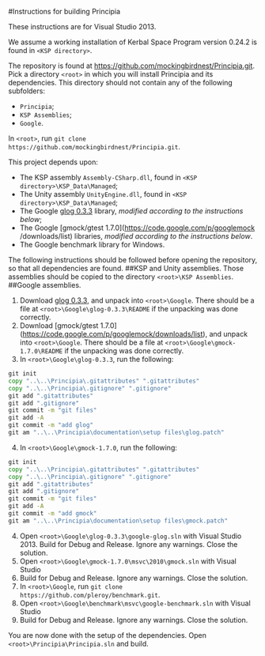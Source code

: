 #Instructions for building Principia

These instructions are for Visual Studio 2013.

We assume a working installation of Kerbal Space Program version 0.24.2 is
found in `<KSP directory>`.

The repository is found at https://github.com/mockingbirdnest/Principia.git.
Pick a directory `<root>` in which you will install Principia and its
dependencies.
This directory should not contain any of the following subfolders:
- `Principia`;
- `KSP Assemblies`;
- `Google`.

In `<root>`, run `git clone https://github.com/mockingbirdnest/Principia.git`.

This project depends upon:
- The KSP assembly `Assembly-CSharp.dll`, found in 
`<KSP directory>\KSP_Data\Managed`;
- The Unity assembly `UnityEngine.dll`, found in
`<KSP directory>\KSP_Data\Managed`;
- The Google [glog 0.3.3](https://code.google.com/p/google-glog/downloads/list)
library, *modified according to the instructions below*;
- The Google [gmock/gtest 1.7.0](https://code.google.com/p/googlemock
/downloads/list) libraries, *modified according to the instructions below*.
- The Google benchmark library for Windows.

The following instructions should be followed before opening the repository, so
that all dependencies are found.
##KSP and Unity assemblies.
Those assemblies should be copied to the directory `<root>\KSP Assemblies`.
##Google assemblies.
1. Download [glog 0.3.3](https://code.google.com/p/google-glog/downloads/list),
  and unpack into `<root>\Google`.
  There should be a file at `<root>\Google\glog-0.3.3\README` if the unpacking was
  done correctly.
2. Download [gmock/gtest 1.7.0]
  (https://code.google.com/p/googlemock/downloads/list), and unpack into
  `<root>\Google`. There should be a file at `<root>\Google\gmock-1.7.0\README`
  if the unpacking was done correctly.
3. In `<root>\Google\glog-0.3.3`, run the following:
```bat
git init
copy "..\..\Principia\.gitattributes" ".gitattributes"
copy "..\..\Principia\.gitignore" ".gitignore"
git add ".gitattributes"
git add ".gitignore"
git commit -m "git files"
git add -A
git commit -m "add glog"
git am "..\..\Principia\documentation\setup files\glog.patch"
```
4. In `<root>\Google\gmock-1.7.0`, run the following:
```bat
git init
copy "..\..\Principia\.gitattributes" ".gitattributes"
copy "..\..\Principia\.gitignore" ".gitignore"
git add ".gitattributes"
git add ".gitignore"
git commit -m "git files"
git add -A
git commit -m "add gmock"
git am "..\..\Principia\documentation\setup files\gmock.patch"
```
4. Open `<root>\Google\glog-0.3.3\google-glog.sln` with Visual Studio 2013.
  Build for Debug and Release. Ignore any warnings. Close the solution.
5. Open `<root>\Google\gmock-1.7.0\msvc\2010\gmock.sln` with Visual Studio
  2013. Build for Debug and Release. Ignore any warnings. Close the solution.
6. In `<root>\Google`, run `git clone https://github.com/pleroy/benchmark.git`.
7. Open `<root>\Google\benchmark\msvc\google-benchmark.sln` with Visual Studio
  2013. Build for Debug and Release. Ignore any warnings. Close the solution.

You are now done with the setup of the dependencies.
Open `<root>\Principia\Principia.sln` and build.
